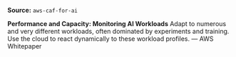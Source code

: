 **Source:** `aws-caf-for-ai`

**Performance and Capacity: Monitoring AI Workloads**
Adapt to numerous and very different workloads, often dominated by experiments and training. Use the cloud to react dynamically to these workload profiles. — AWS Whitepaper
```
